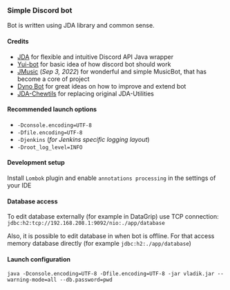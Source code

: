 ### Simple Discord bot
Bot is written using JDA library and common sense.
#### Credits
- [JDA](https://github.com/DV8FromTheWorld/JDA) for flexible and intuitive Discord API Java wrapper
- [Yui-bot](https://github.com/DV8FromTheWorld/Yui) for basic idea of how discord bot should work
- [JMusic](https://github.com/jagrosh/MusicBot) (_Sep 3, 2022_) for wonderful and simple MusicBot, that has become a core of project
- [Dyno Bot](https://dyno.gg/bot) for great ideas on how to improve and extend bot
- [JDA-Chewtils](https://github.com/Chew/JDA-Chewtils) for replacing original JDA-Utilities
#### Recommended launch options
- `-Dconsole.encoding=UTF-8` 
- `-Dfile.encoding=UTF-8` 
- `-Djenkins` (_for Jenkins specific logging layout_)
- `-Droot_log_level=INFO`

#### Development setup
Install `Lombok` plugin and enable `annotations processing` in the settings of your IDE

#### Database access
To edit database externally (for example in DataGrip) use TCP connection: `jdbc:h2:tcp://192.168.208.1:9092/nio:./app/database`

Also, it is possible to edit database in when bot is offline. For that access memory database directly (for example `jdbc:h2:./app/database`)

#### Launch configuration
`java -Dconsole.encoding=UTF-8 -Dfile.encoding=UTF-8 -jar vladik.jar --warning-mode=all --db.password=pwd`